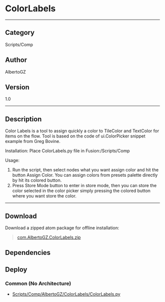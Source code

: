 # ColorLabels
___

## Category
Scripts/Comp

## Author
AlbertoGZ

## Version
1.0

___

## Description
Color Labels is a tool to assign quickly a color to 
TileColor and TextColor for items on the flow. Tool is based on 
the code of ui.ColorPicker snippet example from Greg Bovine.



<p>Installation: Place ColorLabels.py file in Fusion:/Scripts/Comp

<p>Usage:
<ol>
	<li>Run the script, then select nodes what you want assign color and hit the button Assign Color. You can assign colors from presets palette directly by hit its colored button.</li>
	<li>Press Store Mode button to enter in store mode, then you can store the color selected in the color picker simply pressing the colored button where you want store the color. </li>
</ol>

___

## Download

Download a zipped atom package for offline installation:
> [com.AlbertoGZ.ColorLabels.zip](https://gitlab.com/WeSuckLess/Reactor/-/archive/master/Reactor-master.zip?path=Atoms/com.AlbertoGZ.ColorLabels)  

## Dependencies

## Deploy

### Common (No Architecture)

<ul>
<li><a href="https://gitlab.com/WeSuckLess/Reactor/-/blob/master/Atoms/com.AlbertoGZ.ColorLabels/Scripts/Comp/AlbertoGZ/ColorLabels/ColorLabels.py?ref_type=heads">Scripts/Comp/AlbertoGZ/ColorLabels/ColorLabels.py</a></li>
</ul>
